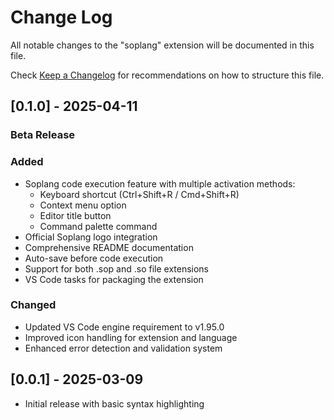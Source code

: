 # Change Log

All notable changes to the "soplang" extension will be documented in this file.

Check [Keep a Changelog](http://keepachangelog.com/) for recommendations on how to structure this file.

## [0.1.0] - 2025-04-11
### Beta Release

### Added
- Soplang code execution feature with multiple activation methods:
  - Keyboard shortcut (Ctrl+Shift+R / Cmd+Shift+R)
  - Context menu option
  - Editor title button
  - Command palette command
- Official Soplang logo integration
- Comprehensive README documentation
- Auto-save before code execution
- Support for both .sop and .so file extensions
- VS Code tasks for packaging the extension

### Changed
- Updated VS Code engine requirement to v1.95.0
- Improved icon handling for extension and language
- Enhanced error detection and validation system

## [0.0.1] - 2025-03-09
- Initial release with basic syntax highlighting